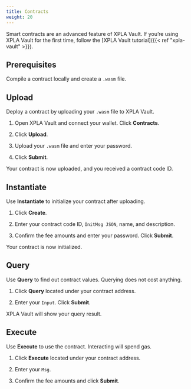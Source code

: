 ```yaml
---
title: Contracts
weight: 20
---
```


Smart contracts are an advanced feature of XPLA Vault. If you’re using XPLA Vault for the first time, follow the [XPLA Vault tutorial]({{< ref "xpla-vault" >}}).

## Prerequisites

Compile a contract locally and create a `.wasm` file.

## Upload

Deploy a contract by uploading your `.wasm` file to XPLA Vault.

1. Open XPLA Vault and connect your wallet. Click **Contracts**.

2. Click **Upload**.

3. Upload your `.wasm` file and enter your password.

4. Click **Submit**.

Your contract is now uploaded, and you received a contract code ID.

## Instantiate

Use **Instantiate** to initialize your contract after uploading.

1. Click **Create**.

2. Enter your contract code ID, `InitMsg JSON`, name, and description.

3. Confirm the fee amounts and enter your password. Click **Submit**.

Your contract is now initialized.

## Query

Use **Query** to find out contract values. Querying does not cost anything.

1. Click **Query** located under your contract address.

2. Enter your `Input`. Click **Submit**.

XPLA Vault will show your query result.

## Execute

Use **Execute** to use the contract. Interacting will spend gas.

1. Click **Execute** located under your contract address.

2. Enter your `Msg`.

3. Confirm the fee amounts and click **Submit**.

